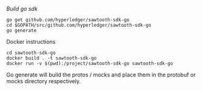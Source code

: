 *Build go sdk*
```
go get github.com/hyperledger/sawtooth-sdk-go
cd $GOPATH/src/github.com/hyperledger/sawtooth-sdk-go
go generate
```
Docker instructions
```
cd sawtooth-sdk-go
docker build . -t sawtooth-sdk-go
docker run -v $(pwd):/project/sawtooth-sdk-go sawtooth-sdk-go
```

Go generate will build the protos / mocks and place them in the protobuf or mocks directory respectively.
